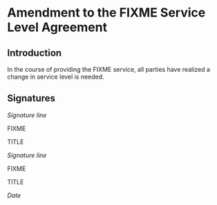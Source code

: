# Amendment to the FIXME Service Level Agreement

## Introduction

In the course of providing the FIXME service, all parties have realized a change in service level is needed.


## Signatures

*Signature line*

FIXME

TITLE


*Signature line*

FIXME

TITLE

*Date*
